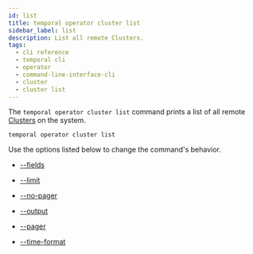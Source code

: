 ```yaml
---
id: list
title: temporal operator cluster list
sidebar_label: list
description: List all remote Clusters.
tags:
  - cli reference
  - temporal cli
  - operator
  - command-line-interface-cli
  - cluster
  - cluster list
---
```


The `temporal operator cluster list` command prints a list of all remote [Clusters](/concepts/what-is-a-temporal-cluster) on the system.

`temporal operator cluster list`

Use the options listed below to change the command's behavior.

- [--fields](/cli/cmd-options/fields)

- [--limit](/cli/cmd-options/limit)

- [--no-pager](/cli/cmd-options/no-pager)

- [--output](/cli/cmd-options/output)

- [--pager](/cli/cmd-options/pager)

- [--time-format](/cli/cmd-options/time-format)
